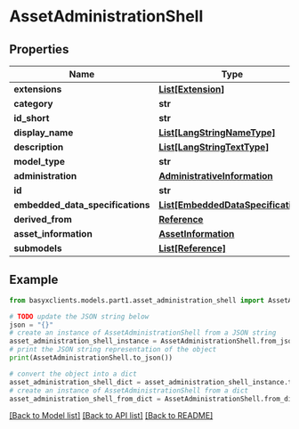# AssetAdministrationShell


## Properties

Name | Type | Description | Notes
------------ | ------------- | ------------- | -------------
**extensions** | [**List[Extension]**](Extension.md) |  | [optional] 
**category** | **str** |  | [optional] 
**id_short** | **str** |  | [optional] 
**display_name** | [**List[LangStringNameType]**](LangStringNameType.md) |  | [optional] 
**description** | [**List[LangStringTextType]**](LangStringTextType.md) |  | [optional] 
**model_type** | **str** |  | 
**administration** | [**AdministrativeInformation**](AdministrativeInformation.md) |  | [optional] 
**id** | **str** |  | 
**embedded_data_specifications** | [**List[EmbeddedDataSpecification]**](EmbeddedDataSpecification.md) |  | [optional] 
**derived_from** | [**Reference**](Reference.md) |  | [optional] 
**asset_information** | [**AssetInformation**](AssetInformation.md) |  | 
**submodels** | [**List[Reference]**](Reference.md) |  | [optional] 

## Example

```python
from basyxclients.models.part1.asset_administration_shell import AssetAdministrationShell

# TODO update the JSON string below
json = "{}"
# create an instance of AssetAdministrationShell from a JSON string
asset_administration_shell_instance = AssetAdministrationShell.from_json(json)
# print the JSON string representation of the object
print(AssetAdministrationShell.to_json())

# convert the object into a dict
asset_administration_shell_dict = asset_administration_shell_instance.to_dict()
# create an instance of AssetAdministrationShell from a dict
asset_administration_shell_from_dict = AssetAdministrationShell.from_dict(asset_administration_shell_dict)
```
[[Back to Model list]](../README.md#documentation-for-models) [[Back to API list]](../README.md#documentation-for-api-endpoints) [[Back to README]](../README.md)


